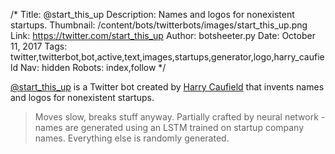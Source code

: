 /*
Title: @start_this_up
Description: Names and logos for nonexistent startups.
Thumbnail: /content/bots/twitterbots/images/start_this_up.png
Link: https://twitter.com/start_this_up
Author: botsheeter.py
Date: October 11, 2017
Tags: twitter,twitterbot,bot,active,text,images,startups,generator,logo,harry_caufield
Nav: hidden
Robots: index,follow
*/

[@start_this_up](https://twitter.com/start_this_up) is a Twitter bot created by [Harry Caufield](https://twitter.com/harry_caufield) that invents names and logos for nonexistent startups.

> Moves slow, breaks stuff anyway. Partially crafted by neural network - names are generated using an LSTM trained on startup company names. Everything else is randomly generated.
